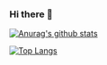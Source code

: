 ### Hi there 👋

 [![Anurag's github stats](https://github-readme-stats.vercel.app/api?username=sungju1572)](https://github.com/anuraghazra/github-readme-stats)
<!--
**sungju1572/sungju1572** is a ✨ _special_ ✨ repository because its `README.md` (this file) appears on your GitHub profile.

Here are some ideas to get you started:

- 🔭 I’m currently working on ...
- 🌱 I’m currently learning ...
- 👯 I’m looking to collaborate on ...
- 🤔 I’m looking for help with ...
- 💬 Ask me about ...
- 📫 How to reach me: ...
- 😄 Pronouns: ...
- ⚡ Fun fact: ...
-->

[![Top Langs](https://github-readme-stats.vercel.app/api/top-langs/?username=sungju1572&layout=compact)](https://github.com/anuraghazra/github-readme-stats)
